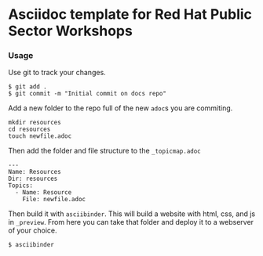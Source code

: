 # Asciidoc template for Red Hat Public Sector Workshops

### Usage

Use git to track your changes. 

```
$ git add .
$ git commit -m "Initial commit on docs repo"
```

Add a new folder to the repo full of the new `adoc`s you are commiting. 

```
mkdir resources
cd resources
touch newfile.adoc
```

Then add the folder and file structure to the `_topicmap.adoc`

```
---
Name: Resources
Dir: resources
Topics:
  - Name: Resource
    File: newfile.adoc
```

Then build it with `asciibinder`. This will build a website with html, css, and js in `_preview`. From here you can take that folder and deploy it to a webserver of your choice.

```
$ asciibinder
```

